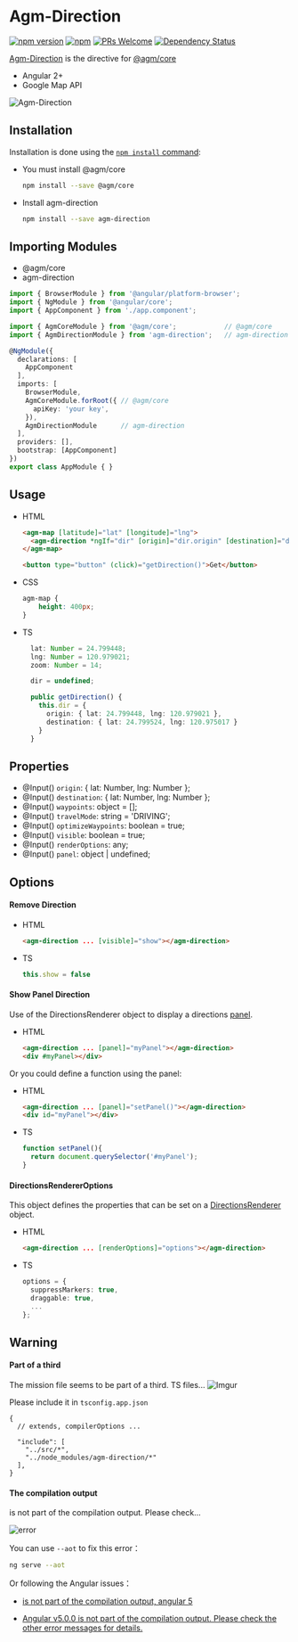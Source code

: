 # Agm-Direction

[![npm version](https://badge.fury.io/js/agm-direction.svg)](https://badge.fury.io/js/agm-direction)
[![npm](https://img.shields.io/npm/dm/localeval.svg)](https://github.com/explooosion/Agm-Direction)
[![PRs Welcome](https://img.shields.io/badge/PRs-welcome-brightgreen.svg)](http://makeapullrequest.com)
[![Dependency Status](https://david-dm.org/explooosion/Agm-Direction.svg?theme=shields.io)](https://david-dm.org/explooosion/Agm-Direction)

[Agm-Direction](https://github.com/explooosion/Agm-Direction) is the directive for [@agm/core](https://github.com/SebastianM/angular-google-maps)

+ Angular 2+
+ Google Map API 

![Agm-Direction](https://i.imgur.com/DCIoXqS.jpg)

## Installation

Installation is done using the
[`npm install` command](https://docs.npmjs.com/getting-started/installing-npm-packages-locally):

+ You must install @agm/core
  ```bash
  npm install --save @agm/core
  ```

+ Install agm-direction
  ```bash
  npm install --save agm-direction
  ```

## Importing Modules

+ @agm/core
+ agm-direction

```ts
import { BrowserModule } from '@angular/platform-browser';
import { NgModule } from '@angular/core';
import { AppComponent } from './app.component';

import { AgmCoreModule } from '@agm/core';            // @agm/core
import { AgmDirectionModule } from 'agm-direction';   // agm-direction

@NgModule({
  declarations: [
    AppComponent
  ],
  imports: [
    BrowserModule,
    AgmCoreModule.forRoot({ // @agm/core
      apiKey: 'your key',
    }),
    AgmDirectionModule      // agm-direction
  ],
  providers: [],
  bootstrap: [AppComponent]
})
export class AppModule { }
```

## Usage

+ HTML

  ```html
  <agm-map [latitude]="lat" [longitude]="lng">
    <agm-direction *ngIf="dir" [origin]="dir.origin" [destination]="dir.destination"></agm-direction>
  </agm-map>

  <button type="button" (click)="getDirection()">Get</button>
  ```

+ CSS

  ```css
  agm-map {
      height: 400px;
  }
  ```

+ TS

  ```ts
    lat: Number = 24.799448;
    lng: Number = 120.979021;
    zoom: Number = 14;

    dir = undefined;

    public getDirection() {
      this.dir = {
        origin: { lat: 24.799448, lng: 120.979021 },
        destination: { lat: 24.799524, lng: 120.975017 }
      }
    }
  ```

## Properties

+  @Input() `origin`: { lat: Number, lng: Number };
+  @Input() `destination`: { lat: Number, lng: Number };
+  @Input() `waypoints`: object = [];
+  @Input() `travelMode`: string = 'DRIVING';
+  @Input() `optimizeWaypoints`: boolean = true;
+  @Input() `visible`: boolean = true;
+  @Input() `renderOptions`: any;
+  @Input() `panel`: object | undefined;

## Options

#### Remove Direction

+ HTML

  ```html
  <agm-direction ... [visible]="show"></agm-direction>
  ```

+ TS

  ```ts
  this.show = false
  ```

#### Show Panel Direction

Use of the DirectionsRenderer object to display a directions [panel](https://developers.google.com/maps/documentation/javascript/examples/directions-panel?hl=zh-tw).

+ HTML

  ```html
  <agm-direction ... [panel]="myPanel"></agm-direction>
  <div #myPanel></div>
  ```

Or you could define a function using the panel:

+ HTML
  ```html
  <agm-direction ... [panel]="setPanel()"></agm-direction>
  <div id="myPanel"></div>
  ```

+ TS

  ```ts
  function setPanel(){
    return document.querySelector('#myPanel'); 
  }
  ```

#### DirectionsRendererOptions

This object defines the properties that can be set on a [DirectionsRenderer](https://developers.google.com/maps/documentation/javascript/reference#DirectionsRendererOptions) object.

+ HTML

  ```html
  <agm-direction ... [renderOptions]="options"></agm-direction>
  ```

+ TS

  ```ts
  options = {
    suppressMarkers: true,
    draggable: true,
    ...
  };
  ```

## Warning

####  Part of a third

The mission file seems to be part of a third. TS files...
![Imgur](https://i.imgur.com/LBDFQ6V.png)

Please include it in `tsconfig.app.json`

```
{
  // extends, compilerOptions ...

  "include": [
    "../src/*",
    "../node_modules/agm-direction/*"
  ],
}  
```

#### The compilation output

is not part of the compilation output. Please check...

![error](https://user-images.githubusercontent.com/11458959/32315694-202ee1de-bfe8-11e7-87cf-42394526d447.png)  

You can use `--aot`  to fix this error：
```bash
ng serve --aot
```


Or following the Angular issues：
+ [is not part of the compilation output, angular 5](https://github.com/angular/angular/issues/20741)

+ [Angular v5.0.0 is not part of the compilation output. Please check the other error messages for details.](https://github.com/angular/angular/issues/20091)
